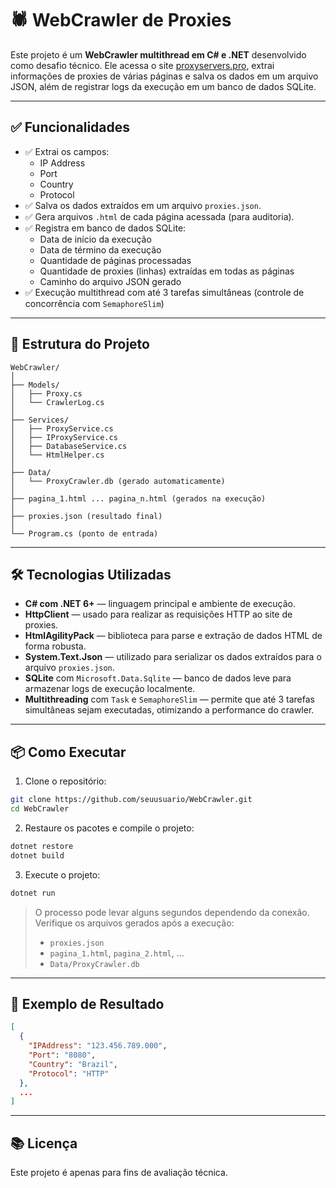 # 🕷️ WebCrawler de Proxies

Este projeto é um **WebCrawler multithread em C# e .NET** desenvolvido como desafio técnico. Ele acessa o site [proxyservers.pro](https://proxyservers.pro/proxy/list/order/updated/order_dir/desc), extrai informações de proxies de várias páginas e salva os dados em um arquivo JSON, além de registrar logs da execução em um banco de dados SQLite.

---

## ✅ Funcionalidades

- ✅ Extrai os campos:
  - IP Address
  - Port
  - Country
  - Protocol
- ✅ Salva os dados extraídos em um arquivo `proxies.json`.
- ✅ Gera arquivos `.html` de cada página acessada (para auditoria).
- ✅ Registra em banco de dados SQLite:
  - Data de início da execução
  - Data de término da execução
  - Quantidade de páginas processadas
  - Quantidade de proxies (linhas) extraídas em todas as páginas
  - Caminho do arquivo JSON gerado
- ✅ Execução multithread com até 3 tarefas simultâneas (controle de concorrência com `SemaphoreSlim`)

---

## 🧱 Estrutura do Projeto

```
WebCrawler/
│
├── Models/
│   ├── Proxy.cs
│   └── CrawlerLog.cs
│
├── Services/
│   ├── ProxyService.cs
│   ├── IProxyService.cs
│   ├── DatabaseService.cs
│   └── HtmlHelper.cs
│
├── Data/
│   └── ProxyCrawler.db (gerado automaticamente)
│
├── pagina_1.html ... pagina_n.html (gerados na execução)
│
├── proxies.json (resultado final)
│
└── Program.cs (ponto de entrada)
```

---

## 🛠️ Tecnologias Utilizadas

- **C# com .NET 6+** — linguagem principal e ambiente de execução.
- **HttpClient** — usado para realizar as requisições HTTP ao site de proxies.
- **HtmlAgilityPack** — biblioteca para parse e extração de dados HTML de forma robusta.
- **System.Text.Json** — utilizado para serializar os dados extraídos para o arquivo `proxies.json`.
- **SQLite** com `Microsoft.Data.Sqlite` — banco de dados leve para armazenar logs de execução localmente.
- **Multithreading** com `Task` e `SemaphoreSlim` — permite que até 3 tarefas simultâneas sejam executadas, otimizando a performance do crawler.

---

## 📦 Como Executar

1. Clone o repositório:

```bash
git clone https://github.com/seuusuario/WebCrawler.git
cd WebCrawler
```

2. Restaure os pacotes e compile o projeto:

```bash
dotnet restore
dotnet build
```

3. Execute o projeto:

```bash
dotnet run
```

> O processo pode levar alguns segundos dependendo da conexão. Verifique os arquivos gerados após a execução:
> - `proxies.json`
> - `pagina_1.html`, `pagina_2.html`, ...
> - `Data/ProxyCrawler.db`

---

## 📸 Exemplo de Resultado

```json
[
  {
    "IPAddress": "123.456.789.000",
    "Port": "8080",
    "Country": "Brazil",
    "Protocol": "HTTP"
  },
  ...
]
```

---

## 📚 Licença

Este projeto é apenas para fins de avaliação técnica.
